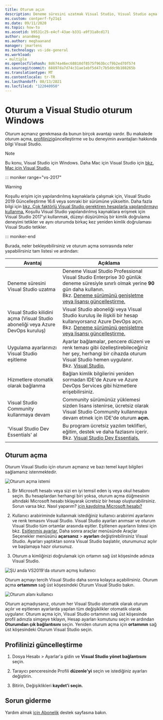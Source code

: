 ```yaml
---
title: Oturum açın
description: Deneme süresini uzatmak Visual Studio, Visual Studio açma ve daha fazlasını yapmak için Visual Studio oturum açın
ms.custom: contperf-fy21q1
ms.date: 09/11/2020
ms.topic: how-to
ms.assetid: b9531c25-e4cf-43ae-b331-a9f31a8cd171
author: anandmeg
ms.author: meghaanand
manager: jmartens
ms.technology: vs-ide-general
ms.workload:
- multiple
ms.openlocfilehash: 8d674a46ec68810df8575f963bccf9b2ed70f574
ms.sourcegitcommit: 68897da7d74c31ae1ebf5d47c7b5ddc9b108265b
ms.translationtype: MT
ms.contentlocale: tr-TR
ms.lasthandoff: 08/13/2021
ms.locfileid: "122040950"
---
```

# <a name="sign-in-to-visual-studio-on-windows"></a>Oturum a Visual Studio oturum Windows 

Oturum açmanız gerekmasa da bunun birçok avantajı vardır. Bu makalede oturum açma, [profilinizi](#how-to-sign-in)güncelleştirme ve [](#update-your-profile)bu deneyimin avantajları hakkında bilgi Visual Studio. 

> [!NOTE]
> Bu konu, Visual Studio için Windows. Daha Mac için Visual Studio için [bkz. Mac için Visual Studio.](/visualstudio/mac/signing-in)

::: moniker range="vs-2017"

> [!WARNING]
> Koşullu erişim için yapılandırılmış kaynaklarla çalışmak için, Visual Studio 2019 Güncelleştirme 16.6 veya sonraki bir sürümüne yükseltin. Daha fazla bilgi için [bkz. Çok faktörlü Visual Studio gerektiren hesaplarla yapılandırmayı kullanma.](work-with-multi-factor-authentication.md)
> Koşullu Visual Studio yapılandırılmış kaynaklara erişmek için Visual Studio 2017'yi kullanmak, düzeyi düşürülmüş bir kimlik doğrulama deneyimi tetikler ve aynı oturumda birkaç kez yeniden kimlik doğrulaması Visual Studio tetikler. 
> 
::: moniker-end

Burada, neler bekleyebilirsiniz ve oturum açma sonrasında neler yapabilirsiniz tam listesi ve ardından:

|Avantaj|Açıklama|
|---|---|
|Deneme süresini Visual Studio uzatma|Deneme Visual Studio Professional Visual Studio Enterprise 30 günlük deneme süresiyle sınırlı olmak yerine **90** gün daha kullanın. <br/>Bkz. [Deneme sürümünü genişletme veya lisansı güncelleştirme.](../ide/how-to-unlock-visual-studio.md)|
|Visual Studio kilidini açma (Visual Studio aboneliği veya Azure DevOps kuruluş)|Visual Studio aboneliği veya Visual Studio kuruluş ile ilişkili bir hesap kullanıyorsanız Azure DevOps açın.<br/>Bkz. [Deneme sürümünü genişletme veya lisansı güncelleştirme.](../ide/how-to-unlock-visual-studio.md)|
|Uygulama ayarlarınızı Visual Studio eşitleme|Ayarlar bağlamalar, pencere düzeni ve renk teması gibi özelleştirebileceğiniz her şey, herhangi bir cihazda oturum Visual Studio hemen uygulanır. <br/>Bkz. [Visual Studio.](../ide/synchronized-settings-in-visual-studio.md)|
|Hizmetlere otomatik olarak bağlanma|Bağlan kimlik bilgilerini yeniden sormadan IDE'de Azure ve Azure DevOps Services gibi hizmetlere erişebilirsiniz.|
|Visual Studio Community kullanmaya devam|Community sürümünüz yüklemesi sizden lisans istenirse, ücretsiz olarak Visual Studio Community kullanmaya devam etmek için IDE'de oturum **açın.** |
|'Visual Studio Dev Essentials' al|Bu program ücretsiz yazılım teklifleri, eğitim, destek ve daha fazlasını içerir. <br/>Bkz. [Visual Studio Dev Essentials.](https://visualstudio.microsoft.com/dev-essentials/)|


## <a name="how-to-sign-in"></a>Oturum açma 

Oturum Visual Studio için oturum açmanız ve bazı temel kayıt bilgileri sağlamanız istenmektedir.

![Oturum açma istemi](../ide/media/vs2019_signinpopup.png)

1. Bir Microsoft hesabı veya sizi en iyi temsil eden iş veya okul hesabını seçin. Bu hesaplardan herhangi biri yoksa, oturum açma düğmesinin altındaki Microsoft hesabı tıklayarak ücretsiz bir hesap oluşturabilirsiniz. Sorun varsa bkz. Nasıl yaparım? [için kaydolma Microsoft hesabı?](https://support.microsoft.com/help/4026324/microsoft-account-how-to-create)

2. Kullanıcı arabiriminde kullanmak istediğiniz kullanıcı arabirimi ayarlarını ve renk temasını Visual Studio. Visual Studio ayarları anımsar ve oturum Visual Studio tüm ortamlar arasında eşitler. Eşitlenen ayarların listesi için bkz. [Eşitlenmiş ayarlar.](../ide/synchronized-settings-in-visual-studio.md) Daha sonra araçlar menüsünde Araçlar Seçenekler menüsünü **açarsanız**  >  **ayarları** değiştirebilirsiniz Visual Studio.
   Ayarları yaptıktan sonra Visual Studio başlatılır, oturumunuz açılır ve başlamaya hazır olursunuz. 
   
1. Oturum a kimliğinizi doğrulamak için ortamın sağ üst köşesinde adınıza Visual Studio.

![ŞU anda VS2019'da oturum açmış kullanıcı](../ide/media/vs2019_username.png)

Oturum açmayı tercih Visual Studio daha sonra kolayca açabilirsiniz. Oturum açma **ortamının** sağ üst köşesindeki Oturum Visual Studio bakın.

![Oturum alanı kullanıcı](../ide/media/vs2019_usernotsignedin.png)

Oturum açmadıysanız, oturum her Visual Studio otomatik olarak oturum açılır ve eşitlenen ayarlarda yapılan tüm değişiklikler otomatik olarak uygulanır. Oturum açma için, Visual Studio ortamının sağ üst köşesinde profil adınızla simgeye tıklayın,  Hesap ayarları komutunu seçin ve ardından **Oturumdan çık bağlantısını** seçin. Yeniden oturum açma için **ortamının** sağ üst köşesindeki Oturum Visual Studio seçin.

## <a name="update-your-profile"></a>Profilinizi güncelleştirme

1. Dosya Hesabı  >   Ayarlar'a gidin ve **Visual Studio yönet bağlantısını** seçin.

1. Tarayıcı penceresinde Profili **düzenle'yi** seçin ve istediğiniz ayarları değiştirin.

1. Bitirin, Değişiklikleri **kaydet'i seçin.**

## <a name="troubleshooting"></a>Sorun giderme

Yardım almak [için Abonelik](https://visualstudio.microsoft.com/subscriptions/support/) destek sayfasına bakın.
